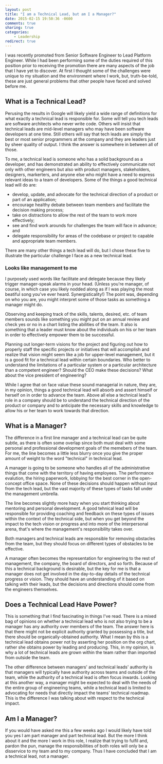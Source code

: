 ```yaml
---
layout: post
title: "I am a Technical Lead, but am I a Manager?"
date: 2015-02-15 19:50:36 -0600
comments: true
sharing: true
categories: 
    - Leadership
redirect: true
---
```

I was recently promoted from Senior Software Engineer to Lead Platform Engineer. While I had been performing some of the duties required of this position prior to receiving the promotion there are many aspects of the job that I have yet to discover. At first I thought some of the challenges were unique to my situation and the environment where I work, but, truth-be-told, these are just general problems that other people have faced and solved before me.

## What is a Technical Lead?

Perusing the results in Google will likely yield a wide range of definitions for what exactly a technical lead is responsible for. Some will tell you tech leads are software architects who never write code. Others will insist that technical leads are mid-level managers who may have been software developers at one time. Still others will say that tech leads are simply the best or most senior programmers at the company and they are leaders just by sheer quality of output. I think the answer is somewhere in between all of those.

To me, a technical lead is someone who has a solid background as a developer, and has demonstrated an ability to effectively communicate not only with other engineers but also with product managers, stakeholders, designers, markerters, and anyone else who might have a need to express relevant ideas to a team of developers. Some of the things a good technical lead will do are:

* develop, update, and advocate for the technical direction of a product or part of an application;
* encourage healthy debate between team members and facilitate the decision making process;
* take on distractions to allow the rest of the team to work more effectively;
* see and find work arounds for challenges the team will face in advance; and
* delegate responsibility for areas of the codebase or project to capable and appropriate team members.

There are many other things a tech lead will do, but I chose these five to illustrate the particular challenge I face as a new technical lead.

### Looks like management to me

I purposely used words like facilitate and delegate because they likely trigger manager-speak alarms in your head. (Unless you're manager, of course, in which case you likely nodded along as if I was playing the most beatiful song you've ever heard. Synergisticality!) The point was, depending on who you are, you might interpret some of those tasks as something a manager might do.

Observing and keeping track of the skills, talents, desired, etc. of team members sounds like something you might put on an annual review and check yes or no in a chart listing the abilities of the team. It also is something that a leader must know about the individuals on his or her team in order to effectively empower them to be successful.

Planning out longer-term visions for the project and figuring out how to properly staff the specific projects or initiatives that will accomplish and realize that vision might seem like a job for upper-level management, but it is a good fit for a technical lead within certain boundaries. Who better to understand the limitations of a particular system or a particular architecture than a competent engineer? Should the CEO make these decisions? What about the vice president of engineering?

While I agree that on face value these sound managerial in nature, they are, in my opinion, things a good technical lead will absorb and assert himself or herself on in order to advance the team. Above all else a technical lead's role in a company should be to understand the technical direction of the product or company and to anticipate the necessary skills and knowledge to allow his or her team to work towards that direction.

## What is a Manager?

The difference in a first line manager and a technical lead can be quite subtle, as there is often some overlap since both must deal with some personal and professional development goals of the memebers of the team. For me, the line becomes a little less blurry once you give the proper amount of weight to the word "technical" in technical lead.

A manager is going to be someone who handles all of the administrative things that come with the territory of having employees. The performance evalution, the hiring paperwork, lobbying for the best corner in the open-concept office space. None of these decisions should happen without input from the tech lead, but the vast majority of these types of tasks fall under the management umbrella.

The line becomes slightly more hazy when you start thinking about mentoring and personal development. A good tehnical lead will be responsible for providing coaching and feedback on these types of issues within the context of the technical side, but when you get beyond the impact to the tech vision or progress and into more of the interpersonal arena, that's where the management's responsibility takes over.

Both managers and technical leads are responsible for removing obstacles from the team, but they should focus on different types of obstacles to be effective.

A manager often becomes the representation for engineering to the rest of management, the company, the board of directors, and so forth. Because of this a technical background is desirable, but the key for me is that a manager does not get involved in the day-to-day details of the technical progress or vision. They should have an understanding of it based on talking with their leads, but the decisions and directions should come from the engineers themselves.

## Does a Technical Lead Have Power?

This is something that I find fascinating in things I've read. There is a mixed bag of opinions on whether a technical lead who is not also trying to be a manager has any authority over members of the team. The answer here is that there might not be explicit authority granted by possessing a title, but there should be organically-obtained authority. What I mean by this is a technical lead obtains power not by asserting her position on the org chart, rather she obtains power by leading and producing. This, in my opinion, is why a lot of technical leads are grown within the team rather than imported from outside the team.

The other difference between managers' and technical leads' authority is that managers will typically have authority across teams and outside of the team, while the authority of a technical lead is often focus inwards. Looking at this another way, a manager might be expected to deal with the needs of the entire group of engineering teams, while a technical lead is limited to advocating for needs that directly impact the teams' technical roadmap. This is the difference I was talking about with respect to the technical impact.

## Am I a Manager?

If you would have asked me this a few weeks ago I would likely have told you yes I am part manager and part technical lead. But the more I think about it and the more I work in this role, I realize that trying to fulfil and, pardon the pun, manage the responsibilities of both roles will only be a disservice to my team and to my company. Thus I have concluded that I am a technical lead, not a manager.
